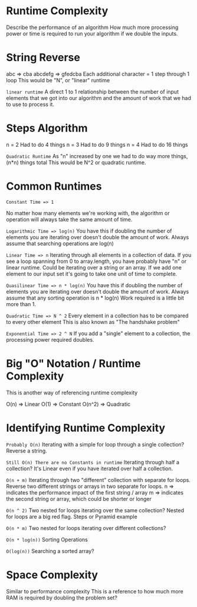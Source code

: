 # Runtime Complexity
Describe the performance of an algorithm
How much more processing power or time is required to run your algorithm if we double the inputs. 

# String Reverse
abc => cba
abcdefg => gfedcba
Each additional character = 1 step through 1 loop
This would be "N", or "linear" runtime

`linear runtime`
A direct 1 to 1 relationship between the number of input elements that we got into our algorithm and the amount of work that we had to use to process it. 



# Steps Algorithm
n = 2  Had to do 4 things 
n = 3  Had to do 9 things
n = 4  Had to do 16 things 

`Quadratic Runtime`
As "n" increased by one we had to do way more things, (n*n) things total
This would be N^2 or quadratic runtime. 


# Common Runtimes 

`Constant Time => 1` 
 
No matter how many elements we're working with, the algorithm or operation will always take the same amount of time. 

`Logarithmic Time => log(n)`
You have this if doubling the number of elements you are iterating over doesn't double the amount of work. Always assume that searching operations are log(n)

`Linear Time => n`
Iterating through all elements in a collection of data. 
If you see a loop spanning from 0 to array.length, you have probably have "n" or linear runtime. 
Could be iterating over a string or an array. 
If we add one element to our input set it's going to take one unit of time to complete. 

`Quasilinear Time => n * log(n)`
You have this if doubling the number of elements you are iterating over doesn't double the amount of work. 
Always assume that any sorting operation is n * log(n)
Work required is a little bit more than 1. 

`Quadratic Time => N ^ 2`
Every element in a collection has to be compared to every other element 
This is also known as "The handshake problem"

`Exponential Time => 2 ^ N`
If you add a "single" element to a collection, the processing power required doubles.  


# Big "O" Notation / Runtime Complexity  
This is another way of referencing runtime complexity

O(n) => Linear
O(1) => Constant
O(n^2) => Quadratic


# Identifying Runtime Complexity

`Probably O(n)`
Iterating with a simple for loop through a single collection? 
Reverse a string. 

`Still O(n) There are no Constants in runtime`
Iterating through half a collection?
It's Linear even if you have iterated over half a collection. 

`O(n + m)`
Iterating through two "different" collection with separate for loops.
Reverse two different strings or arrays in two separate for loops. 
n => indicates the performance impact of the first string / array
m => indicates the second string or array, which could be shorter or longer 

`O(n ^ 2)`
Two nested for loops iterating over the same collection?
Nested for loops are a big red flag. 
Steps or Pyramid example

`O(n * m)`
Two nested for loops iterating over different collections? 

`O(n * log(n))`
Sorting Operations

`O(log(n))`
Searching a sorted array?

# Space Complexity
Similar to performance complexity
This is a reference to how much more RAM is required by doubling the problem set?  


































